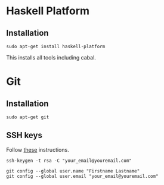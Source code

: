 # Haskell Platform

## Installation

    sudo apt-get install haskell-platform

This installs all tools including cabal.

# Git

## Installation
    sudo apt-get git

## SSH keys

Follow [these](http://help.github.com/mac-set-up-git/) instructions.

    ssh-keygen -t rsa -C "your_email@youremail.com"

    git config --global user.name "Firstname Lastname"
    git config --global user.email "your_email@youremail.com"
